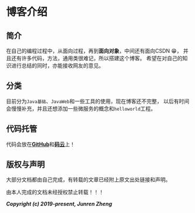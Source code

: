 # 博客介绍

## 简介

在自己的编程过程中，从面向过程，再到**面向对象**，中间还有面向CSDN 😁，
并且还有许多代码，方法，通用类很难记，所以搭建这个博客。
希望在对自己的知识进行总结的同时，亦能接收网友的意见。

## 分类

目前分为```Java基础```、```JavaWeb```和一些工具的使用，现在博客还不完整，
以后有时间会慢慢补充，并且还想添加一些微服务的概念和```helloworld```工程。

## 代码托管

代码会放在[**GitHub**](https://github.com/zhengjunren/)和[**码云**](https://gitee.com/zhengjunren/)上！

## 版权与声明

大部分文档都由自己完成，有转载的文章已经附上原文出处链接和声明。

由本人完成的文档未经授权禁止转载！！！

***Copyright (c) 2019-present, Junren Zheng***

<Valine></Valine>
